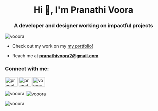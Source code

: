 
<!--
**vooora/vooora** is a ✨ _special_ ✨ repository because its `README.md` (this file) appears on your GitHub profile.

Here are some ideas to get you started:

- 🔭 I’m currently working on ...
- 🌱 I’m currently learning ...
- 👯 I’m looking to collaborate on ...
- 🤔 I’m looking for help with ...
- 💬 Ask me about ...
- 📫 How to reach me: ...
- 😄 Pronouns: ...
- ⚡ Fun fact: ...
-->

<h1 align="center">Hi 👋, I'm Pranathi Voora</h1>
<h3 align="center">A developer and designer working on impactful projects</h3>

<p align="left"> <img src="https://komarev.com/ghpvc/?username=vooora&label=Profile%20views&color=0e75b6&style=flat" alt="vooora" /> </p>

- Check out my work on my [my portfolio!](https://vooora.github.io/portfolio/)

- Reach me at **pranathivoora2@gmail.com**

<h3 align="left">Connect with me:</h3>
<p align="left">
<a href="https://linkedin.com/in/pranathi-voora" target="blank"><img align="center" src="https://raw.githubusercontent.com/rahuldkjain/github-profile-readme-generator/master/src/images/icons/Social/linked-in-alt.svg" alt="pranathi-voora" height="30" width="40" /></a>
<a href="https://instagram.com/pranathi.v" target="blank"><img align="center" src="https://raw.githubusercontent.com/rahuldkjain/github-profile-readme-generator/master/src/images/icons/Social/instagram.svg" alt="pranathi.v" height="30" width="40" /></a>
<a href="https://www.leetcode.com/vooora" target="blank"><img align="center" src="https://raw.githubusercontent.com/rahuldkjain/github-profile-readme-generator/master/src/images/icons/Social/leet-code.svg" alt="vooora" height="30" width="40" /></a>
</p>

<p><img align="left" src="https://github-readme-stats.vercel.app/api/top-langs?username=vooora&show_icons=true&locale=en&layout=compact" alt="vooora" /></p>

<p>&nbsp;<img align="center" src="https://github-readme-stats.vercel.app/api?username=vooora&show_icons=true&locale=en" alt="vooora" /></p>

<p><img align="center" src="https://github-readme-streak-stats.herokuapp.com/?user=vooora&" alt="vooora" /></p>
